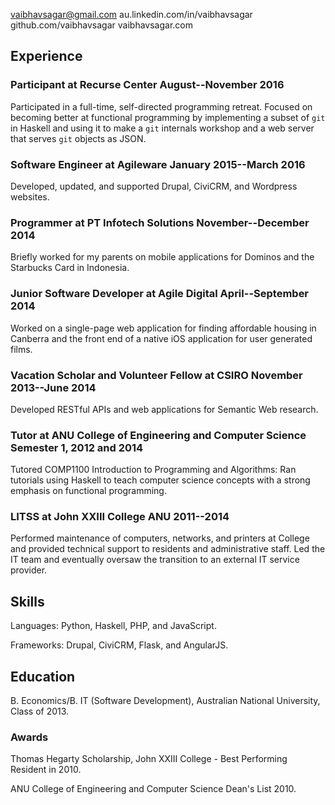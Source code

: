 vaibhavsagar@gmail.com au.linkedin.com/in/vaibhavsagar github.com/vaibhavsagar vaibhavsagar.com

Experience
----------

### Participant at Recurse Center August--November 2016

Participated in a full-time, self-directed programming retreat. Focused on becoming better at functional programming by implementing a subset of `git` in Haskell and using it to make a `git` internals workshop and a web server that serves `git` objects as JSON.

### Software Engineer at Agileware January 2015--March 2016

Developed, updated, and supported Drupal, CiviCRM, and Wordpress websites.

### Programmer at PT Infotech Solutions November--December 2014

Briefly worked for my parents on mobile applications for Dominos and the Starbucks Card in Indonesia.

### Junior Software Developer at Agile Digital April--September 2014

Worked on a single-page web application for finding affordable housing in Canberra and the front end of a native iOS application for user generated films.

### Vacation Scholar and Volunteer Fellow at CSIRO November 2013--June 2014

Developed RESTful APIs and web applications for Semantic Web research.

### Tutor at ANU College of Engineering and Computer Science Semester 1, 2012 and 2014

Tutored COMP1100 Introduction to Programming and Algorithms: Ran tutorials using Haskell to teach computer science concepts with a strong emphasis on functional programming.

### LITSS at John XXIII College ANU 2011--2014

Performed maintenance of computers, networks, and printers at College and provided technical support to residents and administrative staff. Led the IT team and eventually oversaw the transition to an external IT service provider.

Skills
------

Languages: Python, Haskell, PHP, and JavaScript.

Frameworks: Drupal, CiviCRM, Flask, and AngularJS.

Education
---------

B. Economics/B. IT (Software Development), Australian National University, Class of 2013.

### Awards

Thomas Hegarty Scholarship, John XXIII College - Best Performing Resident in 2010.

ANU College of Engineering and Computer Science Dean's List 2010.
